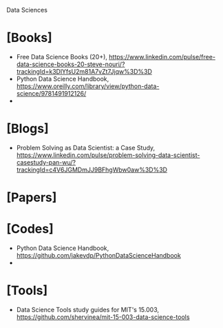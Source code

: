 Data Sciences

# [Books]
+ Free Data Science Books (20+), https://www.linkedin.com/pulse/free-data-science-books-20-steve-nouri/?trackingId=k3DlYfsU2m81A7vZt7Jjqw%3D%3D
+ Python Data Science Handbook, https://www.oreilly.com/library/view/python-data-science/9781491912126/
+ 

# [Blogs]
+ Problem Solving as Data Scientist: a Case Study, https://www.linkedin.com/pulse/problem-solving-data-scientist-casestudy-pan-wu/?trackingId=c4V6JGMDmJJ9BFhgWbw0aw%3D%3D


# [Papers]


# [Codes]
+ Python Data Science Handbook, https://github.com/jakevdp/PythonDataScienceHandbook
+ 

# [Tools]
+ Data Science Tools study guides for MIT's 15.003, https://github.com/shervinea/mit-15-003-data-science-tools


